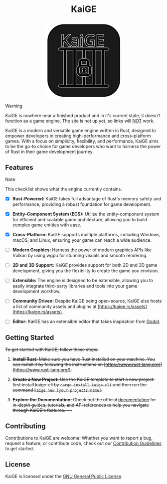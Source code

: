 <!-- markdownlint-disable MD033 -->
# <p align="center">KaiGE</p>

<p align="center">
  <a href="https://kaige.rs">
    <img src="KaiGElogo.svg" width="240px" alt="KaiGE logo">
  </a>
</p>

> [!WARNING]
> KaiGE is nowhere near a finished product and in it's current state, it doesn't function as a game engine. The site is not up yet, so links will <ins>NOT</ins> work.

KaiGE is a modern and versatile game engine written in Rust, designed to empower developers in creating high-performance and cross-platform games. With a focus on simplicity, flexibility, and performance, KaiGE aims to be the go-to choice for game developers who want to harness the power of Rust in their game development journey.

## Features

> [!NOTE]
> This checklist shows what the engine currently contains.

- [x] **Rust-Powered:** KaiGE takes full advantage of Rust's memory safety and performance, providing a robust foundation for game development.

- [x] **Entity-Component System (ECS):** Utilize the entity-component system for efficient and scalable game architecture, allowing you to build complex game entities with ease.

- [x] **Cross-Platform:** KaiGE supports multiple platforms, including Windows, macOS, and Linux, ensuring your game can reach a wide audience.

- [ ] **Modern Graphics:** Harness the power of modern graphics APIs like Vulkan by using wgpu for stunning visuals and smooth rendering.

- [ ] **2D and 3D Support:** KaiGE provides support for both 2D and 3D game development, giving you the flexibility to create the game you envision.

- [ ] **Extensible:** The engine is designed to be extensible, allowing you to easily integrate third-party libraries and tools into your game development workflow.

- [ ] **Community Driven:** Despite KaiGE being open-source, KaiGE also hosts a list of community assets and plugins at [https://kaige.rs/assets](https://kaige.rs/assets).

- [ ] **Editor:** KaiGE has an extensible editor that takes inspiration from [Godot](https://github.com/godotengine/godot).

## Getting Started

<del>
To get started with KaiGE, follow these steps:

1. **Install Rust:** Make sure you have Rust installed on your machine. You can install it by following the instructions on [https://www.rust-lang.org/](https://www.rust-lang.org/).

2. **Create a New Project:** Use the KaiGE template to start a new project. first install kaige-cli by `cargo install kaige-cli` and then run the command `kaige new [your-projects-name]`.

3. **Explore the Documentation:** Check out the official [documentation](https://kaige.rs/docs) for in-depth guides, tutorials, and API references to help you navigate through KaiGE's features. ~~
</del>

## Contributing

Contributions to KaiGE are welcome! Whether you want to report a bug, request a feature, or contribute code, check out our [Contribution Guidelines](CONTRIBUTING.md) to get started.

## License

KaiGE is licensed under the [GNU General Public License](LICENSE).
